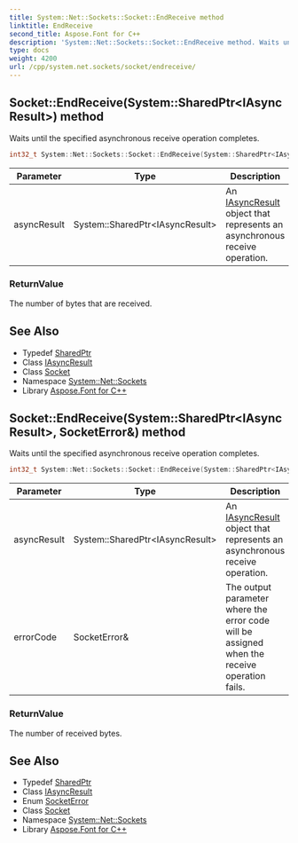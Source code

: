```yaml
---
title: System::Net::Sockets::Socket::EndReceive method
linktitle: EndReceive
second_title: Aspose.Font for C++
description: 'System::Net::Sockets::Socket::EndReceive method. Waits until the specified asynchronous receive operation completes in C++.'
type: docs
weight: 4200
url: /cpp/system.net.sockets/socket/endreceive/
---
```

## Socket::EndReceive(System::SharedPtr\<IAsyncResult\>) method


Waits until the specified asynchronous receive operation completes.

```cpp
int32_t System::Net::Sockets::Socket::EndReceive(System::SharedPtr<IAsyncResult> asyncResult)
```


| Parameter | Type | Description |
| --- | --- | --- |
| asyncResult | System::SharedPtr\<IAsyncResult\> | An [IAsyncResult](../../../system/iasyncresult/) object that represents an asynchronous receive operation. |

### ReturnValue

The number of bytes that are received.

## See Also

* Typedef [SharedPtr](../../../system/sharedptr/)
* Class [IAsyncResult](../../../system/iasyncresult/)
* Class [Socket](../)
* Namespace [System::Net::Sockets](../../)
* Library [Aspose.Font for C++](../../../)
## Socket::EndReceive(System::SharedPtr\<IAsyncResult\>, SocketError\&) method


Waits until the specified asynchronous receive operation completes.

```cpp
int32_t System::Net::Sockets::Socket::EndReceive(System::SharedPtr<IAsyncResult> asyncResult, SocketError &errorCode)
```


| Parameter | Type | Description |
| --- | --- | --- |
| asyncResult | System::SharedPtr\<IAsyncResult\> | An [IAsyncResult](../../../system/iasyncresult/) object that represents an asynchronous receive operation. |
| errorCode | SocketError\& | The output parameter where the error code will be assigned when the receive operation fails. |

### ReturnValue

The number of received bytes.

## See Also

* Typedef [SharedPtr](../../../system/sharedptr/)
* Class [IAsyncResult](../../../system/iasyncresult/)
* Enum [SocketError](../../socketerror/)
* Class [Socket](../)
* Namespace [System::Net::Sockets](../../)
* Library [Aspose.Font for C++](../../../)
